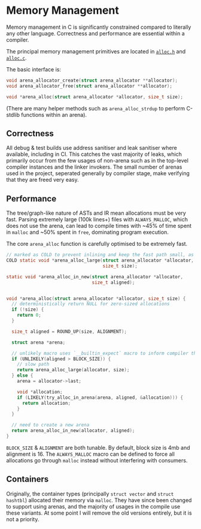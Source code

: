 # Memory Management

Memory management in C is significantly constrained compared to literally any other language.
Correctness and performance are essential within a compiler.

The principal memory management primitives are located in [`alloc.h`](https://github.com/john-h-k/jcc/tree/main/src/alloc.h) and [`alloc.c`](https://github.com/john-h-k/jcc/tree/main/src/alloc.c).

The basic interface is:

```c
void arena_allocator_create(struct arena_allocator **allocator);
void arena_allocator_free(struct arena_allocator **allocator);

void *arena_alloc(struct arena_allocator *allocator, size_t size);
```

(There are many helper methods such as `arena_alloc_strdup` to perform C-stdlib functions within an arena).

## Correctness

All debug & test builds use address sanitiser and leak sanitiser where available, including in CI.
This catches the vast majority of leaks, which primarily occur from the few usages of non-arena such as in the top-level compiler instances and the linker invokers.
The small number of arenas used in the project, seperated generally by compiler stage, make verifying that they are freed very easy.

## Performance

The tree/graph-like nature of ASTs and IR mean allocations must be very fast. Parsing extremely large (100k lines+) files with `ALWAYS_MALLOC`, which does not use the arena,
can lead to compile times with ~45% of time spent in `malloc` and ~50% spent in `free`, dominating program execution.

The core `arena_alloc` function is carefully optimised to be extremely fast.

```c
// marked as COLD to prevent inlining and keep the fast path small, as this is not a likely branch
COLD static void *arena_alloc_large(struct arena_allocator *allocator,
                                    size_t size);

static void *arena_alloc_in_new(struct arena_allocator *allocator,
                                size_t aligned);


void *arena_alloc(struct arena_allocator *allocator, size_t size) {
  // deterministically return NULL for zero-sized allocations
  if (!size) {
    return 0;
  }

  size_t aligned = ROUND_UP(size, ALIGNMENT);

  struct arena *arena;

  // unlikely macro uses `__builtin_expect` macro to inform compiler this is an unlikely branch
  if (UNLIKELY(aligned > BLOCK_SIZE)) {
    // slow path
    return arena_alloc_large(allocator, size);
  } else {
    arena = allocator->last;

    void *allocation;
    if (LIKELY(try_alloc_in_arena(arena, aligned, &allocation))) {
      return allocation;
    }
  }

  // need to create a new arena
  return arena_alloc_in_new(allocator, aligned);
}

```

`BLOCK_SIZE` & `ALIGNMENT` are both tunable. By default, block size is 4mb and alignment is 16.
The `ALWAYS_MALLOC` macro can be defined to force all allocations go through `malloc` instead without interfering with consumers.

## Containers

Originally, the container types (principally `struct vector` and `struct hashtbl`) allocated their memory via `malloc`.
They have since been changed to support using arenas, and the majority of usages in the compile use these variants.
At some point I will remove the old versions entirely, but it is not a priority.
